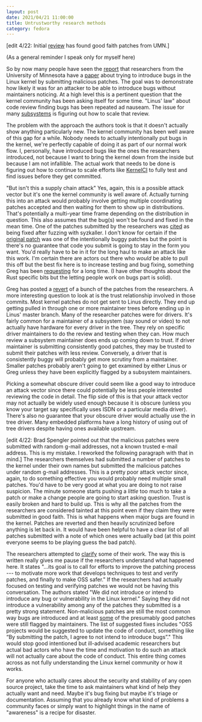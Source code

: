 ```yaml
---
layout: post
date: 2021/04/21 11:00:00
title: Untrustworthy research methods
category: fedora
---
```

[edit 4/22: Initial [review](https://lore.kernel.org/lkml/202104221451.292A6ED4@keescook/)
has found good faith patches from UMN.]

(As a general reminder I speak only for myself here)

So by now many people have seen the [report](https://twitter.com/gregkh/status/1384785747874656257)
that researchers from the University of Minnesota have a [paper](https://github.com/QiushiWu/QiushiWu.github.io/blob/main/papers/OpenSourceInsecurity.pdf)
about trying to introduce bugs in the Linux kernel by submitting malicious
patches. The goal was to demonstrate how likely it was for an attacker to be
able to introduce bugs without maintainers noticing. At a high level this is
a pertinent question that the kernel community has been asking itself for some
time. "Linus' law" about code review finding bugs has been repeated ad nauseam.
The issue for many [subsystems](https://lwn.net/Articles/718212/) is figuring
out how to scale that review.

The problem with the approach the authors took is that it doesn't actually
show anything particularly new. The kernel community has been well aware of this
gap for a while. Nobody needs to actually intentionally put bugs in the
kernel, we're perfectly capable of doing it as part of our normal work flow.
I, personally, have introduced bugs like the ones the researchers introduced,
not because I want to bring the kernel down from the inside but because I
am not infallible.
The actual work that needs to be done is figuring out how to continue to
scale efforts like [KernelCI](https://kernelci.org/) to fully test and find
issues before they get committed.

"But isn't this a supply chain attack" Yes, again, this is a possible attack
vector but it's one the kernel community is well aware of. Actually turning
this into an attack would probably involve getting multiple coordinating
patches accepted and then waiting for them to show up in distributions.
That's potentially a multi-year time frame depending on the distribution in
question. This also assumes that the bug(s) won't be found and fixed in the
mean time. One of the patches submitted by the researchers was [cited](https://git.kernel.org/pub/scm/linux/kernel/git/torvalds/linux.git/commit?id=b9ad3e9f5a7a760ab068e33e1f18d240ba32ce92)
as being fixed after fuzzing with syzkaller. I don't know for certain if the
[original patch](https://git.kernel.org/pub/scm/linux/kernel/git/torvalds/linux.git/commit?id=a068aab42258)
was one of the intentionally buggy patches but the point is there's no
guarantee that code you submit is going to stay in the form you want. You'd
really have to be in it for the long haul to make an attack like this work.
I'm certain there are actors out there who _would_ be able to pull this off
but the best fix here is to increase testing and bug fixing, something
Greg has been [requesting](https://lore.kernel.org/linux-doc/YH5tAqLr965MNZyW@kroah.com/)
for a long time. (I have other thoughts about the Rust specific bits but the
letting people work on bugs part is solid).

Greg has posted a [revert](https://lore.kernel.org/lkml/20210421130105.1226686-1-gregkh@linuxfoundation.org/)
of a bunch of the patches from the researchers. A more interesting question
to look at is the trust relationship involved in those commits. Most kernel
patches do not get sent to Linus directly. They end up getting pulled in
through one or more maintainer trees before ending up in Linus' master branch.
Many of the researcher patches were for drivers. It's fairly common for a
maintainer of a subsystem (say sound or video) to not actually have hardware
for every driver in the tree. They rely on specific driver maintainers to do
the review and testing when they can. How much review a subsystem maintainer
does ends up coming down to trust. If driver maintainer is submitting
consistently good patches, they may be trusted to submit their patches with
less review. Conversely, a driver that is consistently buggy will probably
get more scrutiny from a maintainer. Smaller patches probably aren't going to
get examined by either Linus or Greg unless they have been explicitly flagged
by a subsystem maintainers.

Picking a somewhat obscure driver could seem like a good way to introduce an
attack vector since there could potentially
be less people interested reviewing the code in detail. The flip side of this
is that your attack vector may not actually be widely used enough
because it is obscure (unless you know your target say specifically uses ISDN
or a particular media driver). There's also no guarantee that your obscure
driver would actually use the in tree driver. Many embedded platforms have a
long history of using out of tree drivers despite having ones available
upstream.

[edit 4/22: Brad Spengler pointed out that the malicious patches were
submitted with random g-mail addresses, not a known trusted e-mail address.
This is my mistake. I reworked the following paragraph with that in mind.]
The researchers themselves had submitted a number of patches to the kernel
under their own names but submitted the malicious patches under random
g-mail addresses. This is a pretty poor attack vector since, again, to do
something effective you would probably need multiple small patches.
You'd have to be very good at what you are doing to not raise suspicion.
The minute someone starts pushing a _little_ too much to take a patch or
make a change people are going to start asking question. Trust is easily
broken and hard to build up. This is why all the patches from the researchers
are considered tainted at this point even if they claim they were submitted
in good faith. This is what happens when major bugs are found in the kernel.
Patches are reverted and then heavily scrutinized before anything is let back
in. It would have been helpful to have a clear list of all patches submitted
with a note of which ones were actually bad (at this point everyone seems to be
playing guess the bad patch).

The researchers attempted to [clarify](https://www-users.cs.umn.edu/~kjlu/papers/clarifications-hc.pdf)
some of their work. The way this is written really gives me pause if the
researchers understand what happened here. It states "...its goal is to call for
efforts to improve the patching process --- to motivate more work that develops
techniques to test and verify patches, and finally to make OSS safer."
If the researchers had actually focused on testing and verifying patches we
would not be having this conversation. The authors stated "We
did not introduce or intend to introduce any bug or vulnerability in the
Linux kernel." Saying they did not introduce a vulnerability among any of
the patches they submitted is a pretty strong statement. Non-malicious patches
are still the most common way bugs are introduced and at least [some](https://lore.kernel.org/lkml/nycvar.YFH.7.76.2104211628560.18270@cbobk.fhfr.pm/)
of the presumably good patches were still flagged by maintainers. The list of
suggested fixes includes "OSS projects would be suggested to update the code of
conduct, something like “By submitting the patch, I agree to not intend to
introduce bugs”." This would stop good intentioned but ill-advised academic
researchers but actual bad actors who have the time and motivation to
do such an attack will not actually care about the code of conduct.
This entire thing comes across as not fully understanding the Linux kernel
community or how it works. 

For anyone who actually cares about the security and stability of any open
source project, take the time to ask maintainers what kind of help they
actually want and need. Maybe it's bug fixing but maybe it's triage or
documentation. Assuming that you already know what kind of problems a
community faces or simply want to highlight things in the name of "awareness"
is a recipe for disaster.
